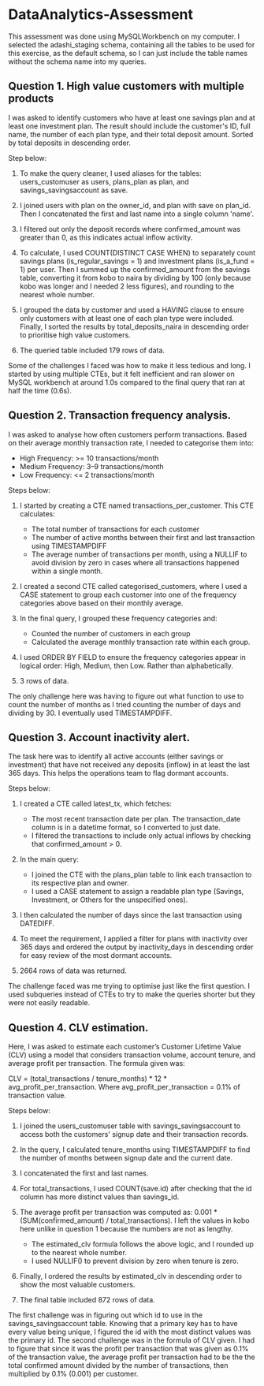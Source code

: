 # DataAnalytics-Assessment

This assessment was done using MySQLWorkbench on my computer. I selected the adashi_staging schema, containing all the tables to be used for this exercise, as the default schema, so I can just include the table names without the schema name into my queries.


## Question 1.  High value customers with multiple products

I was asked to identify customers who have at least one savings plan and at least one investment plan. The result should include the customer's ID, full name, the number of each plan type, and their total deposit amount. Sorted by total deposits in descending order.

Step below:
1. To make the query cleaner, I used aliases for the tables: users_customuser as users, plans_plan as plan, and savings_savingsaccount as save.

2. I joined users with plan on the owner_id, and plan with save on plan_id. Then I concatenated the first and last name into a single column 'name'.

3. I filtered out only the deposit records where confirmed_amount was greater than 0, as this indicates actual inflow activity.

4. To calculate, I used COUNT(DISTINCT CASE WHEN) to separately count savings plans (is_regular_savings = 1) and investment plans (is_a_fund = 1) per user. Then I summed up the confirmed_amount from the savings table, converting it from kobo to naira by dividing by 100 (only because kobo was longer and I needed 2 less figures), and rounding to the nearest whole number.

5. I grouped the data by customer and used a HAVING clause to ensure only customers with at least one of each plan type were included. Finally, I sorted the results by total_deposits_naira in descending order to prioritise high value customers.

6. The queried table included 179 rows of data. 

Some of the challenges I faced was how to make it less tedious and long. I started by using multiple CTEs, but it felt inefficient and ran slower on MySQL workbench at around 1.0s compared to the final query that ran at half the time (0.6s).



## Question 2. Transaction frequency analysis.

I was asked to analyse how often customers perform transactions. Based on their average monthly transaction rate, I needed to categorise them into:
* High Frequency: >= 10 transactions/month
* Medium Frequency: 3–9 transactions/month
* Low Frequency: <= 2 transactions/month

Steps below:
1. I started by creating a CTE named transactions_per_customer. This CTE calculates:
   * The total number of transactions for each customer
   * The number of active months between their first and last transaction using TIMESTAMPDIFF
   * The average number of transactions per month, using a NULLIF to avoid division by zero in cases where all transactions happened within a single month.

2. I created a second CTE called categorised_customers, where I used a CASE statement to group each customer into one of the frequency categories above based on their monthly average.

3. In the final query, I grouped these frequency categories and:
    * Counted the number of customers in each group
    * Calculated the average monthly transaction rate within each group.

4. I used ORDER BY FIELD to ensure the frequency categories appear in logical order: High, Medium, then Low. Rather than alphabetically.

5. 3 rows of data.

The only challenge here was having to figure out what function to use to count the number of months as I tried counting the number of days and dividing by 30. I eventually used TIMESTAMPDIFF.



## Question 3. Account inactivity alert.

The task here was to identify all active accounts (either savings or investment) that have not received any deposits (inflow) in at least the last 365 days. This helps the operations team to flag dormant accounts.

Steps below:
1. I created a CTE called latest_tx, which fetches:
    * The most recent transaction date per plan. The transaction_date column is in a datetime format, so I converted to just date.
    * I filtered the transactions to include only actual inflows by checking that confirmed_amount > 0.

2. In the main query:
    * I joined the CTE with the plans_plan table to link each transaction to its respective plan and owner.
    * I used a CASE statement to assign a readable plan type (Savings, Investment, or Others for the unspecified ones).

3. I then calculated the number of days since the last transaction using DATEDIFF.

4. To meet the requirement, I applied a filter for plans with inactivity over 365 days and ordered the output by inactivity_days in descending order for easy review of the most dormant accounts.

5. 2664 rows of data was returned.

The challenge faced was me trying to optimise just like the first question. I used subqueries instead of CTEs to try to make the queries shorter but they were not easily readable.



## Question 4. CLV estimation.

Here, I was asked to estimate each customer’s Customer Lifetime Value (CLV) using a model that considers transaction volume, account tenure, and average profit per transaction. The formula given was:

CLV = (total_transactions / tenure_months) * 12 * avg_profit_per_transaction. Where avg_profit_per_transaction = 0.1% of transaction value.

Steps below:
1. I joined the users_customuser table with savings_savingsaccount to access both the customers' signup date and their transaction records.

2. In the query, I calculated tenure_months using TIMESTAMPDIFF to find the number of months between signup date and the current date.

3. I concatenated the first and last names. 

4. For total_transactions, I used COUNT(save.id) after checking that the id column has more distinct values than savings_id.

5. The average profit per transaction was computed as:
0.001 * (SUM(confirmed_amount) / total_transactions). I left the values in kobo here unlike in question 1 because the numbers are not as lengthy.
     * The estimated_clv formula follows the above logic, and I rounded up to the nearest whole number.
     * I used NULLIF() to prevent division by zero when tenure is zero.

6. Finally, I ordered the results by estimated_clv in descending order to show the most valuable customers.

7. The final table included 872 rows of data.

The first challenge was in figuring out which id to use in the savings_savingsaccount table. Knowing that a primary key has to have every value being unique, I figured the id with the most distinct values was the primary id.
The second challenge was in the formula of CLV given. I had to figure that since it was the profit per transaction that was given as 0.1% of the transaction value, the average profit per transaction had to be the the total confirmed amount divided by the number of transactions, then multiplied by 0.1% (0.001) per customer.
